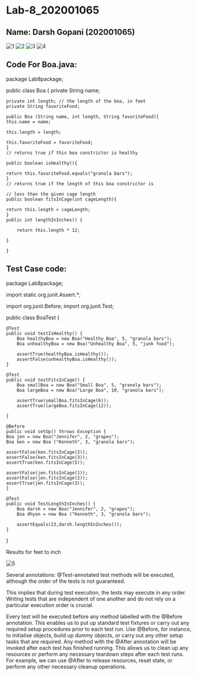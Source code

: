 # Lab-8_202001065

## Name: Darsh Gopani (202001065) 


![1](https://user-images.githubusercontent.com/97873933/233041945-20fb9794-e72a-4595-b7ec-41c9ed129c82.png)
![2](https://user-images.githubusercontent.com/97873933/233041967-042eff02-4546-4455-8108-f2a05632cd6e.png)
![3](https://user-images.githubusercontent.com/97873933/233041983-276f604c-1482-4a89-ab74-717fb76f3a33.png)
![4](https://user-images.githubusercontent.com/97873933/233042001-681b19a6-7ef7-40ac-b59e-cdeb4b6bde87.png)

## Code For Boa.java:

package Lab8package;

public class Boa {
	private String name;
  
	private int length; // the length of the boa, in feet
	private String favoriteFood;
  
	public Boa (String name, int length, String favoriteFood){
	this.name = name;
  
	this.length = length;
  
	this.favoriteFood = favoriteFood;
	}
	// returns true if this boa constrictor is healthy
  
	public boolean isHealthy(){
  
	return this.favoriteFood.equals("granola bars");
	}
	// returns true if the length of this boa constrictor is
  
	// less than the given cage length
	public boolean fitsInCage(int cageLength){
  
	return this.length < cageLength;
	}
	public int lengthInInches() {
  
		return this.length * 12;
    
	}
  
	}

## Test Case code:

package Lab8package;

import static org.junit.Assert.*;

import org.junit.Before;
import org.junit.Test;


public class BoaTest {

	@Test
	public void testIsHealthy() {
		Boa healthyBoa = new Boa("Healthy Boa", 5, "granola bars");
		Boa unhealthyBoa = new Boa("Unhealthy Boa", 5, "junk food");
		
		assertTrue(healthyBoa.isHealthy());
		assertFalse(unhealthyBoa.isHealthy());
	}

	@Test
	public void testFitsInCage() {
		Boa smallBoa = new Boa("Small Boa", 5, "granola bars");
		Boa largeBoa = new Boa("Large Boa", 10, "granola bars");
		
		assertTrue(smallBoa.fitsInCage(6));
		assertTrue(largeBoa.fitsInCage(12));
		
	}
	
	@Before
	public void setUp() throws Exception {
	Boa jen = new Boa("Jennifer", 2, "grapes");
	Boa ken = new Boa ("Kenneth", 3, "granola bars");
	
	assertFalse(ken.fitsInCage(2));
    assertFalse(ken.fitsInCage(3));
    assertTrue(ken.fitsInCage(5));
    
    assertFalse(jen.fitsInCage(1));
    assertFalse(jen.fitsInCage(2));
    assertTrue(jen.fitsInCage(3));
	}
	
	@Test
	public void TestLengthInInches() {
		Boa darsh = new Boa("Jennifer", 2, "grapes");
		Boa dhyan = new Boa ("Kenneth", 3, "granola bars");
		
		assertEquals(23,darsh.lengthInInches());
	}

}

Results for feet to inch

![5](https://user-images.githubusercontent.com/97873933/233042625-4fd05430-ab73-4449-a944-51dddd1cc881.png)

Several annotations: @Test-annotated test methods will be executed, although the order of the tests is not guaranteed.

This implies that during test execution, the tests may execute in any order. Writing tests that are independent of one another and do not rely on a particular execution order is crucial. 

Every test will be executed before any method labelled with the @Before annotation. 
This enables us to put up standard test fixtures or carry out any required setup procedures prior to each test run. 
Use @Before, for instance, to initialise objects, build up dummy objects, or carry out any other setup tasks that are required. 
Any method with the @After annotation will be invoked after each test has finished running. 
This allows us to clean up any resources or perform any necessary teardown steps after each test runs. For example, we can use @After to release resources, reset state, or perform any other necessary cleanup operations.



